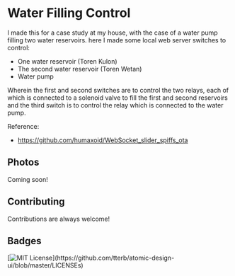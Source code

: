 
# Water Filling Control

I made this for a case study at my house, with the case of a water pump filling two water reservoirs.
here I made some local web server switches to control:

- One water reservoir (Toren Kulon)
- The second water reservoir (Toren Wetan)
- Water pump

Wherein the first and second switches are to control the two relays, each of which is connected to a solenoid valve to fill the first and second reservoirs and the third switch is to control the relay which is connected to the water pump.

Reference:

- https://github.com/humaxoid/WebSocket_slider_spiffs_ota

## Photos

Coming soon!

## Contributing

Contributions are always welcome!



## Badges


[![MIT License](https://img.shields.io/apm/l/atomic-design-ui.svg?)](https://github.com/tterb/atomic-design-ui/blob/master/LICENSEs)

